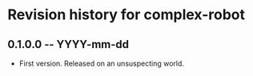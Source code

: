 # Revision history for complex-robot

## 0.1.0.0 -- YYYY-mm-dd

* First version. Released on an unsuspecting world.
